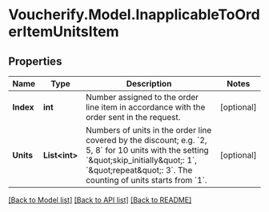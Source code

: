 # Voucherify.Model.InapplicableToOrderItemUnitsItem

## Properties

Name | Type | Description | Notes
------------ | ------------- | ------------- | -------------
**Index** | **int** | Number assigned to the order line item in accordance with the order sent in the request. | [optional] 
**Units** | **List&lt;int&gt;** | Numbers of units in the order line covered by the discount; e.g. &#x60;2, 5, 8&#x60; for 10 units with the setting &#x60;\&quot;skip_initially\&quot;: 1&#x60;, &#x60;\&quot;repeat\&quot;: 3&#x60;. The counting of units starts from &#x60;1&#x60;. | [optional] 

[[Back to Model list]](../README.md#documentation-for-models) [[Back to API list]](../README.md#documentation-for-api-endpoints) [[Back to README]](../README.md)

